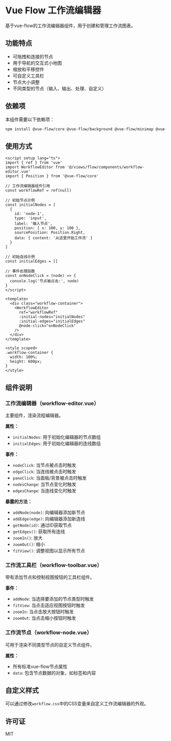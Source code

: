 # Vue Flow 工作流编辑器

基于vue-flow的工作流编辑器组件，用于创建和管理工作流图表。

## 功能特点

- 可拖拽和连接的节点
- 用于导航的交互式小地图
- 缩放和平移控件
- 可自定义工具栏
- 节点大小调整
- 不同类型的节点（输入、输出、处理、自定义）

## 依赖项

本组件需要以下依赖项：

```bash
npm install @vue-flow/core @vue-flow/background @vue-flow/minimap @vue-flow/controls @vue-flow/node-resizer
```

## 使用方式

```vue
<script setup lang="ts">
import { ref } from 'vue'
import WorkflowEditor from '@/views/flow/components/workflow-editor.vue'
import { Position } from '@vue-flow/core'

// 工作流编辑器组件引用
const workflowRef = ref(null)

// 初始节点示例
const initialNodes = [
  {
    id: 'node-1',
    type: 'input',
    label: '输入节点',
    position: { x: 100, y: 100 },
    sourcePosition: Position.Right,
    data: { content: '从这里开始工作流' }
  }
]

// 初始连线示例
const initialEdges = []

// 事件处理函数
const onNodeClick = (node) => {
  console.log('节点被点击:', node)
}
</script>

<template>
  <div class="workflow-container">
    <WorkflowEditor
      ref="workflowRef"
      :initial-nodes="initialNodes"
      :initial-edges="initialEdges"
      @node-click="onNodeClick"
    />
  </div>
</template>

<style scoped>
.workflow-container {
  width: 100%;
  height: 600px;
}
</style>
```

## 组件说明

### 工作流编辑器（workflow-editor.vue）

主要组件，渲染流程编辑器。

**属性：**
- `initialNodes`: 用于初始化编辑器的节点数组
- `initialEdges`: 用于初始化编辑器的连线数组

**事件：**
- `nodeClick`: 当节点被点击时触发
- `edgeClick`: 当连线被点击时触发
- `paneClick`: 当面板/背景被点击时触发
- `nodesChange`: 当节点变化时触发
- `edgesChange`: 当连线变化时触发

**暴露的方法：**
- `addNode(node)`: 向编辑器添加新节点
- `addEdge(edge)`: 向编辑器添加新连线
- `getNode(id)`: 通过ID获取节点
- `getEdges()`: 获取所有连线
- `zoomIn()`: 放大
- `zoomOut()`: 缩小
- `fitView()`: 调整视图以显示所有节点

### 工作流工具栏（workflow-toolbar.vue）

带有添加节点和控制视图按钮的工具栏组件。

**事件：**
- `addNode`: 当选择要添加的节点类型时触发
- `fitView`: 当点击适应视图按钮时触发
- `zoomIn`: 当点击放大按钮时触发
- `zoomOut`: 当点击缩小按钮时触发

### 工作流节点（workflow-node.vue）

可用于渲染不同类型节点的自定义节点组件。

**属性：**
- 所有标准vue-flow节点属性
- `data`: 包含节点数据的对象，如标签和内容

## 自定义样式

可以通过修改`workflow.css`中的CSS变量来自定义工作流编辑器的外观。

## 许可证

MIT
